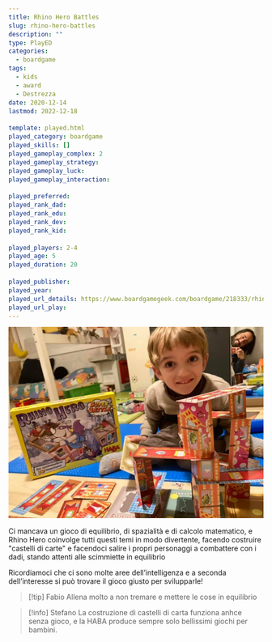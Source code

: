 ```yaml
---
title: Rhino Hero Battles
slug: rhino-hero-battles
description: ""
type: PlayED
categories:
  - boardgame
tags:
  - kids
  - award
  - Destrezza
date: 2020-12-14
lastmod: 2022-12-18

template: played.html
played_category: boardgame
played_skills: []
played_gameplay_complex: 2
played_gameplay_strategy: 
played_gameplay_luck: 
played_gameplay_interaction: 

played_preferred: 
played_rank_dad: 
played_rank_edu: 
played_rank_dev: 
played_rank_kid: 

played_players: 2-4
played_age: 5
played_duration: 20

played_publisher: 
played_year: 
played_url_details: https://www.boardgamegeek.com/boardgame/218333/rhino-hero-super-battle
played_url_play: 
---
```


![](../../assets/img/played/boardgame/rhino_hero.webp)

Ci mancava un gioco di equilibrio, di spazialità e di calcolo matematico, e Rhino Hero coinvolge tutti questi temi in modo divertente, facendo costruire "castelli di carte" e facendoci salire i propri personaggi a combattere con i dadi, stando attenti alle scimmiette in equilibrio

Ricordiamoci che ci sono molte aree dell’intelligenza e a seconda dell’interesse si può trovare il gioco giusto per svilupparle!

> [!tip] Fabio
> Allena molto a non tremare e mettere le cose in equilibrio

> [!info] Stefano
> La costruzione di castelli di carta funziona anhce senza gioco, e la HABA produce sempre solo bellissimi giochi per bambini.

